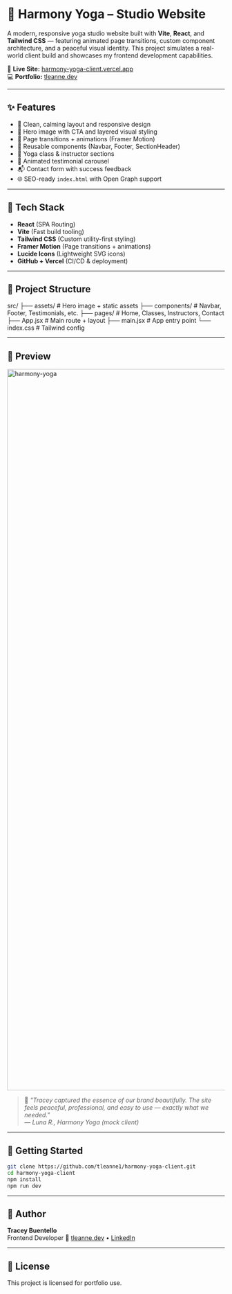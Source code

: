 # 🌿 Harmony Yoga – Studio Website

A modern, responsive yoga studio website built with **Vite**, **React**, and **Tailwind CSS** — featuring animated page transitions, custom component architecture, and a peaceful visual identity. This project simulates a real-world client build and showcases my frontend development capabilities.

🔗 **Live Site:** [harmony-yoga-client.vercel.app](https://harmony-yoga-client.vercel.app)  
💻 **Portfolio:** [tleanne.dev](https://tleanne.dev)

---

## ✨ Features

- 🎯 Clean, calming layout and responsive design
- 📸 Hero image with CTA and layered visual styling
- 💫 Page transitions + animations (Framer Motion)
- 💼 Reusable components (Navbar, Footer, SectionHeader)
- 🧘 Yoga class & instructor sections
- 💬 Animated testimonial carousel
- 📬 Contact form with success feedback
- 🌐 SEO-ready `index.html` with Open Graph support

---

## 🧱 Tech Stack

- **React** (SPA Routing)
- **Vite** (Fast build tooling)
- **Tailwind CSS** (Custom utility-first styling)
- **Framer Motion** (Page transitions + animations)
- **Lucide Icons** (Lightweight SVG icons)
- **GitHub + Vercel** (CI/CD & deployment)

---

## 📁 Project Structure

src/
├── assets/ # Hero image + static assets
├── components/ # Navbar, Footer, Testimonials, etc.
├── pages/ # Home, Classes, Instructors, Contact
├── App.jsx # Main route + layout
├── main.jsx # App entry point
└── index.css # Tailwind config


---

## 📸 Preview

<img width="1666" alt="harmony-yoga" src="https://github.com/user-attachments/assets/7cf5bcb4-d4c2-4056-8d3a-b9b5789c43c3" />

> 🧘 *"Tracey captured the essence of our brand beautifully. The site feels peaceful, professional, and easy to use — exactly what we needed."*  
> — *Luna R., Harmony Yoga (mock client)*

---

## 🚀 Getting Started

```bash
git clone https://github.com/tleanne1/harmony-yoga-client.git
cd harmony-yoga-client
npm install
npm run dev
```

---

## 🧠 Author

**Tracey Buentello**  
Frontend Developer 
🔗 [tleanne.dev](https://tleanne.dev) • [LinkedIn](https://linkedin.com/in/tleanne)

---

## 📜 License

This project is licensed for portfolio use.

